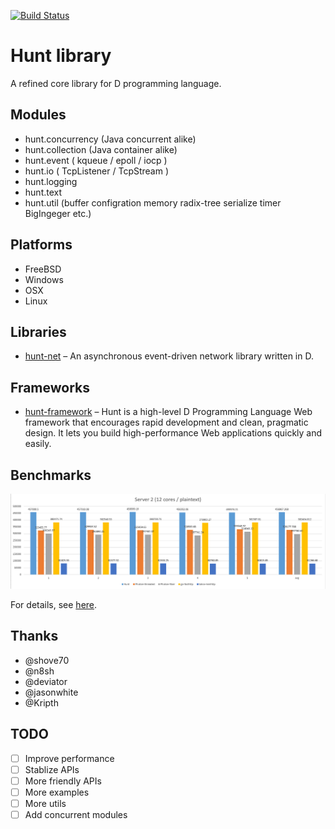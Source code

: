 [![Build Status](https://travis-ci.org/huntlabs/hunt.svg?branch=master)](https://travis-ci.org/huntlabs/hunt)

# Hunt library
A refined core library for D programming language.

## Modules
 * hunt.concurrency (Java concurrent alike)
 * hunt.collection (Java container alike)
 * hunt.event ( kqueue / epoll / iocp )
 * hunt.io ( TcpListener / TcpStream )
 * hunt.logging
 * hunt.text
 * hunt.util (buffer configration memory radix-tree serialize timer BigIngeger etc.)

## Platforms
 * FreeBSD
 * Windows
 * OSX
 * Linux

## Libraries
 * [hunt-net](https://github.com/huntlabs/hunt-net) – An asynchronous event-driven network library written in D.

## Frameworks
 * [hunt-framework](https://github.com/huntlabs/hunt-framework) – Hunt is a high-level D Programming Language Web framework that encourages rapid development and clean, pragmatic design. It lets you build high-performance Web applications quickly and easily.

## Benchmarks
![Benchmark](docs/images/benchmark.png)

For details, see [here](docs/benchmark.md).

## Thanks
 * @shove70
 * @n8sh
 * @deviator
 * @jasonwhite
 * @Kripth

## TODO
- [ ] Improve performance
- [ ] Stablize APIs
- [ ] More friendly APIs
- [ ] More examples
- [ ] More utils
- [ ] Add concurrent modules
